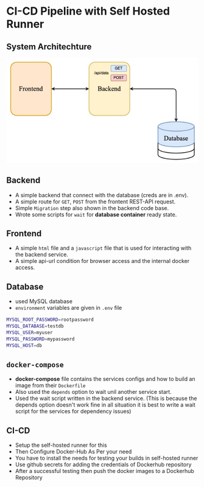 # CI-CD Pipeline with Self Hosted Runner

## System Architechture 
![sys-arch](./images/sys.jpg)

## Backend
- A simple backend that connect with the database (creds are in .env).
- A simple route for `GET`, `POST` from the frontent REST-API request.
- Simple `Migration` step also shown in the backend code base.
- Wrote some scripts for `wait` for **database container** ready state.
## Frontend
- A simple `html` file and a `javascript` file that is used for interacting with the backend service.
- A simple api-url condition for browser access and the internal docker access.
## Database
- used MySQL database
- ``environment`` variables are given in `.env` file
```bash
MYSQL_ROOT_PASSWORD=rootpassword
MYSQL_DATABASE=testdb
MYSQL_USER=myuser
MYSQL_PASSWORD=mypassword
MYSQL_HOST=db

```
## `docker-compose`
- **docker-compose** file contains the services configs and how to build an image from their `Dockerfile` 
- Also used the `depends` option to wait unil another service start.
- Used the wait script written in the backend service. (This is because the depends option doesn't work fine in all situation it is best to write a wait script for the services for dependency issues)

## CI-CD
- Setup the self-hosted runner for this
- Then Configure Docker-Hub As Per your need
- You have to install the needs for testing your builds in self-hosted runner
- Use github secrets for adding the credentials of Dockerhub repository
- After a successful testing then push the docker images to a Dockerhub Repository